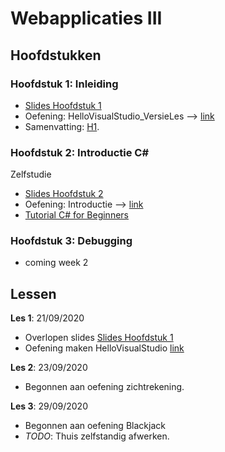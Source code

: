 # Webapplicaties III

## Hoofdstukken

### Hoofdstuk 1: Inleiding
 - [Slides Hoofdstuk 1](https://webiii.github.io/portal/docs/H01/WIII_01_Inleiding.pdf)
 - Oefening: HelloVisualStudio_VersieLes --> [link](https://github.com/DeSmetElias/Webapplicaties_III/tree/master/Hoofdstukken/Hoofdstuk_1_Inleiding/HelloVisualStudio_VersieLes)
 - Samenvatting: [H1](https://github.com/DeSmetElias/Webapplicaties_III/blob/master/Lessen/Les_1_Webapplicaties_III.md).

### Hoofdstuk 2: Introductie C#
Zelfstudie
- [Slides Hoofdstuk 2](https://webiii.github.io/portal/docs/H02/WIII_H02_Csharp.pdf)
-  Oefening: Introductie --> [link](https://github.com/DeSmetElias/Webapplicaties_III/tree/master/Hoofdstukken/Hoofdstuk_2_C%23/Introduction)
- [Tutorial C# for Beginners](https://www.youtube.com/watch?v=GhQdlIFylQ8&t=941s)


### Hoofdstuk 3: Debugging
- coming week 2



## Lessen
**Les 1**: 21/09/2020

- Overlopen slides [Slides Hoofdstuk 1](https://webiii.github.io/portal/docs/H01/WIII_01_Inleiding.pdf)
- Oefening maken  HelloVisualStudio [link](https://github.com/DeSmetElias/Webapplicaties_III/tree/master/Hoofdstukken/Hoofdstuk_1_Inleiding/HelloVisualStudio_VersieLes)

**Les 2**: 23/09/2020

- Begonnen aan oefening zichtrekening.


**Les 3**: 29/09/2020

- Begonnen aan oefening Blackjack
- *TODO*: Thuis zelfstandig afwerken.






